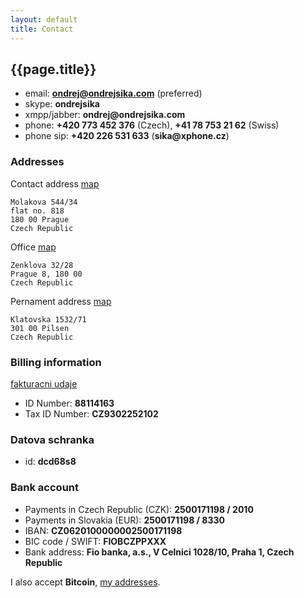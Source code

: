 ```yaml
---
layout: default
title: Contact
---
```



## {{page.title}}

* email: __<ondrej@ondrejsika.com>__ (preferred)
* skype: __ondrejsika__
* xmpp/jabber: __ondrej@ondrejsika.com__
* phone: __+420 773 452 376__ (Czech), __+41 78 753 21 62__ (Swiss)
* phone sip: __+420 226 531 633__ (__sika@xphone.cz__)

### Addresses

Contact address [map](http://www.openstreetmap.org/node/296801697)

    Molakova 544/34
    flat no. 818
    180 00 Prague
    Czech Republic


Office [map](http://www.openstreetmap.org/node/296762961)

    Zenklova 32/28
    Prague 8, 180 00
    Czech Republic


Pernament address [map](http://www.openstreetmap.org/node/296689680)

    Klatovska 1532/71
    301 00 Pilsen
    Czech Republic


### Billing information

[fakturacni udaje](/fakturacni-udaje.html)

* ID Number: __88114163__
* Tax ID Number: __CZ9302252102__


### Datova schranka

* id: __dcd68s8__


### Bank account

* Payments in Czech Republic (CZK): __2500171198 / 2010__
* Payments in Slovakia (EUR): __2500171198 / 8330__
* IBAN: __CZ0620100000002500171198__
* BIC code / SWIFT: __FIOBCZPPXXX__
* Bank address: __Fio banka, a.s., V Celnici 1028/10, Praha 1, Czech Republic__

I also accept __Bitcoin__, [my addresses](/ba.html).


